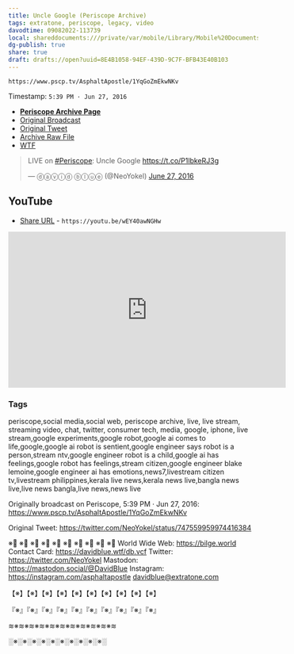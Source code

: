 ```yaml
---
title: Uncle Google (Periscope Archive)
tags: extratone, periscope, legacy, video
davodtime: 09082022-113739
local: shareddocuments:///private/var/mobile/Library/Mobile%20Documents/iCloud~md~obsidian/Documents/OBSHIDDIAN/drafts/8E4B1058-94EF-439D-9C7F-BFB43E40B103.md
dg-publish: true
share: true
draft: drafts://open?uuid=8E4B1058-94EF-439D-9C7F-BFB43E40B103
---
```

`https://www.pscp.tv/AsphaltApostle/1YqGoZmEkwNKv`

Timestamp: `5:39 PM · Jun 27, 2016`

- [**Periscope Archive Page**](https://periscope.neocities.org/unclegoogle)
- [Original Broadcast](https://www.pscp.tv/AsphaltApostle/1YqGoZmEkwNKv)
- [Original Tweet](https://twitter.com/NeoYokel/status/747559959974416384)
- [Archive Raw File](https://periscope.neocities.org/video/unclegoogle.mp4)[](https://periscope.neocities.org/video/unclegoogle.mp4)
- [WTF](https://davidblue.wtf/drafts/8E4B1058-94EF-439D-9C7F-BFB43E40B103.html)

<blockquote class="twitter-tweet"><p lang="en" dir="ltr">LIVE on <a href="https://twitter.com/hashtag/Periscope?src=hash&amp;ref_src=twsrc%5Etfw">#Periscope</a>: Uncle Google <a href="https://t.co/P1lbkeRJ3g">https://t.co/P1lbkeRJ3g</a></p>&mdash; ⓓⓐⓥⓘⓓ ⓑⓛⓤⓔ (@NeoYokel) <a href="https://twitter.com/NeoYokel/status/747559959974416384?ref_src=twsrc%5Etfw">June 27, 2016</a></blockquote> <script async src="https://platform.twitter.com/widgets.js" charset="utf-8"></script>

## YouTube

- [Share URL](https://youtu.be/wEY40awNGHw) - `https://youtu.be/wEY40awNGHw`

<iframe width="560" height="315" src="https://www.youtube.com/embed/wEY40awNGHw?controls=0" title="YouTube video player" frameborder="0" allow="accelerometer; autoplay; clipboard-write; encrypted-media; gyroscope; picture-in-picture" allowfullscreen></iframe>

### Tags

periscope,social media,social web, periscope archive, live, live stream, streaming video, chat, twitter, consumer tech, media, google, iphone, live stream,google experiments,google robot,google ai comes to life,google,google ai robot is sentient,google engineer says robot is a person,stream ntv,google engineer robot is a child,google ai has feelings,google robot has feelings,stream citizen,google engineer blake lemoine,google engineer ai has emotions,news7,livestream citizen tv,livestream philippines,kerala live news,kerala news live,bangla news live,live news bangla,live news,news live

Originally broadcast on Periscope, 5:39 PM · Jun 27, 2016: https://www.pscp.tv/AsphaltApostle/1YqGoZmEkwNKv

Original Tweet: https://twitter.com/NeoYokel/status/747559959974416384

※⃣   ※⃣   ※⃣   ※⃣   ※⃣   ※⃣   ※⃣   ※⃣   ※⃣   ※⃣
World Wide Web: https://bilge.world 
Contact Card: https://davidblue.wtf/db.vcf
Twitter: https://twitter.com/NeoYokel 
Mastodon: https://mastodon.social/@DavidBlue 
Instagram: https://instagram.com/asphaltapostle
davidblue@extratone.com 

【※】【※】【※】【※】【※】【※】【※】【※】【※】【※】

『※』『※』『※』『※』『※』『※』『※』『※』『※』『※』

≋※≋※≋※≋※≋※≋※≋※≋※≋※≋※≋

░※░※░※░※░※░※░※░※░※░※░